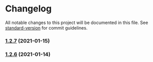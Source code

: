 # Changelog

All notable changes to this project will be documented in this file. See [standard-version](https://github.com/conventional-changelog/standard-version) for commit guidelines.

### [1.2.7](https://github.com/byoskill/byoskill-code-generation/compare/v1.2.6...v1.2.7) (2021-01-15)

### [1.2.6](https://github.com/byoskill/byoskill-code-generation/compare/v1.2.5...v1.2.6) (2021-01-14)
